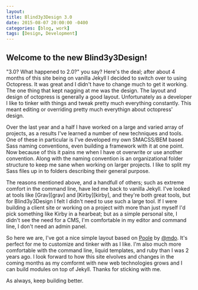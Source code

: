 ```yaml
---
layout: 
title: Blind3y3Design 3.0
date: 2015-08-07 20:00:00 -0400
categories: [blog, work]
tags: [Design, Development]
---
```


## Welcome to the new Blind3y3Design!

"3.0? What happened to 2.0?" you say? Here's the deal; after about 4 months of this site being on vanilla Jekyll I decided to switch over to using Octopress. It was great and I didn't have to change much to get it working. The one thing that kept nagging at me was the design. The layout and design of octopress is generally a good layout. Unfortunately as a developer I like to tinker with things and tweak pretty much everything constantly. This meant editing or overriding pretty much everythign about octopress' design. 

Over the last year and a half I have worked on a large and varied array of projects, as a results I've learned a number of new techniques and tools. One of these in particular is I've developed my own SMACSS/BEM based Sass naming conventions, even building a framework with it at one point. Now because of this it pains me when I have ot overwrite or use another convention. Along with the naming convention is an organizational folder structure to keep me sane when working on larger projects. I like to split my Sass files up in to folders describing their general purpose. 

<p data-pullquote="I didn't see the need for a CMS, I'm comfortable in my editor and command line, I don't need an admin panel."></p>
The reasons mentioned above, and a handfull of others; such as extreme comfort in the command line, have led me back to vanilla Jekyll. I've looked at tools like [Grav][grav] and [Kirby][kirby], and they're both great tools, but for Blind3y3Design I felt I didn't need to use such a large tool. If I were building a client site or working on a project with more than just myself I'd pick something like Kirby in a hearbeat; but as a simple personal site, I didn't see the need for a CMS, I'm comfortable in my editor and command line, I don't need an admin panel. 

So here we are, I've got a nice simple layout based on [Poole][poole] by [@mdo][mdo]. It's perfect for me to customize and tinker with as I like. I'm also much more comfortable with the command line, liquid templates, and ruby than I was 2 years ago. I look forward to how this site elvolves and changes in the coming months as my comformt with new web technologies grows and I can build modules on top of Jekyll. Thanks for sticking with me.

As always, keep building better.

[grav]: http://getgrav.org/    "Grav CMS"
[kirby]: http://getkirby.com/  "Kirby CMS"
[poole]: http://getpoole.com/  "Poole Jekyll Theme"
[mdo]: http://markdotto.com/   "Mark Otto"